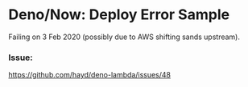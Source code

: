 # Deno/Now: Deploy Error Sample

Failing on 3 Feb 2020 (possibly due to AWS shifting sands upstream).

### Issue:

https://github.com/hayd/deno-lambda/issues/48
